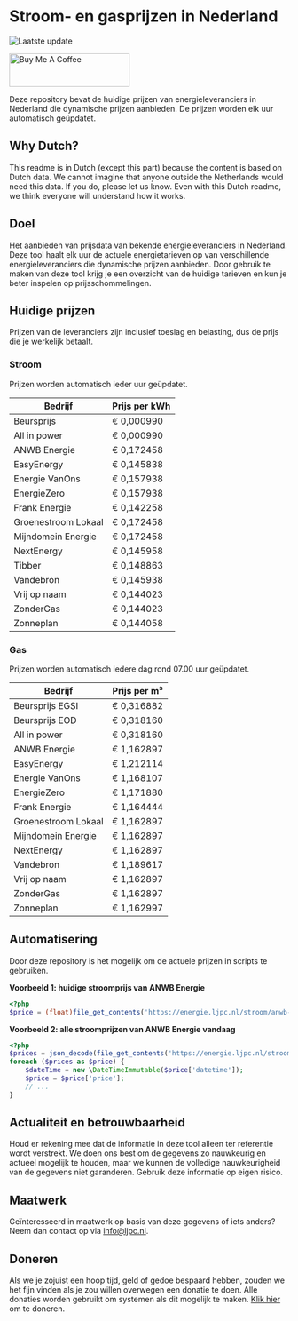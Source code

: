 # Stroom- en gasprijzen in Nederland

![Laatste update](https://img.shields.io/badge/laatste%20update-2025--09--19%2012%3A00%20CET-brightgreen)

<a href="https://www.buymeacoffee.com/Lars-" target="_blank"><img src="https://cdn.buymeacoffee.com/buttons/v2/default-orange.png" alt="Buy Me A Coffee" height="60" style="height: 60px !important;width: 217px !important;" ></a>

Deze repository bevat de huidige prijzen van energieleveranciers in Nederland die dynamische prijzen aanbieden. De prijzen worden elk uur automatisch geüpdatet.

## Why Dutch?

This readme is in Dutch (except this part) because the content is based on Dutch data. We cannot imagine that anyone outside the Netherlands would need this data. If you do, please let us know. Even with this Dutch readme, we think
everyone will understand how it works.

## Doel

Het aanbieden van prijsdata van bekende energieleveranciers in Nederland. Deze tool haalt elk uur de actuele energietarieven op van verschillende energieleveranciers die dynamische prijzen aanbieden. Door gebruik te maken van deze tool
krijg je een overzicht van de huidige tarieven en kun je beter inspelen op prijsschommelingen.

## Huidige prijzen

Prijzen van de leveranciers zijn inclusief toeslag en belasting, dus de prijs die je werkelijk betaalt.

### Stroom

Prijzen worden automatisch ieder uur geüpdatet.

 Bedrijf | Prijs per kWh 
---------|---------------
Beursprijs | € 0,000990
All in power | € 0,000990
ANWB Energie | € 0,172458
EasyEnergy | € 0,145838
Energie VanOns | € 0,157938
EnergieZero | € 0,157938
Frank Energie | € 0,142258
Groenestroom Lokaal | € 0,172458
Mijndomein Energie | € 0,172458
NextEnergy | € 0,145958
Tibber | € 0,148863
Vandebron | € 0,145938
Vrij op naam | € 0,144023
ZonderGas | € 0,144023
Zonneplan | € 0,144058


### Gas

Prijzen worden automatisch iedere dag rond 07.00 uur geüpdatet.

 Bedrijf | Prijs per m³ 
---------|--------------
Beursprijs EGSI | € 0,316882
Beursprijs EOD | € 0,318160
All in power | € 0,318160
ANWB Energie | € 1,162897
EasyEnergy | € 1,212114
Energie VanOns | € 1,168107
EnergieZero | € 1,171880
Frank Energie | € 1,164444
Groenestroom Lokaal | € 1,162897
Mijndomein Energie | € 1,162897
NextEnergy | € 1,162897
Vandebron | € 1,189617
Vrij op naam | € 1,162897
ZonderGas | € 1,162897
Zonneplan | € 1,162997


## Automatisering

Door deze repository is het mogelijk om de actuele prijzen in scripts te gebruiken.

**Voorbeeld 1: huidige stroomprijs van ANWB Energie**

```php
<?php
$price = (float)file_get_contents('https://energie.ljpc.nl/stroom/anwb-energie-nu.txt');

```

**Voorbeeld 2: alle stroomprijzen van ANWB Energie vandaag**

```php
<?php
$prices = json_decode(file_get_contents('https://energie.ljpc.nl/stroom/all-in-power-vandaag.json'),true);
foreach ($prices as $price) {
    $dateTime = new \DateTimeImmutable($price['datetime']);
    $price = $price['price'];
    // ...
}
```

## Actualiteit en betrouwbaarheid

Houd er rekening mee dat de informatie in deze tool alleen ter referentie wordt verstrekt. We doen ons best om de gegevens zo nauwkeurig en actueel mogelijk te houden, maar we kunnen de volledige nauwkeurigheid van de gegevens niet
garanderen. Gebruik deze informatie op eigen risico.

## Maatwerk

Geïnteresseerd in maatwerk op basis van deze gegevens of iets anders? Neem dan contact op
via [info@ljpc.nl](mailto:info@ljpc.nl?subject=Energie%20prijzen).

## Doneren

Als we je zojuist een hoop tijd, geld of gedoe bespaard hebben, zouden we het fijn vinden als je zou willen overwegen een
donatie te doen. Alle donaties worden gebruikt om systemen als dit mogelijk te
maken. [Klik hier](https://www.buymeacoffee.com/Lars-) om te doneren.
